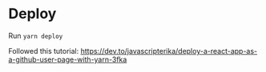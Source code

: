 # Deploy
Run `yarn deploy`

Followed this tutorial: https://dev.to/javascripterika/deploy-a-react-app-as-a-github-user-page-with-yarn-3fka